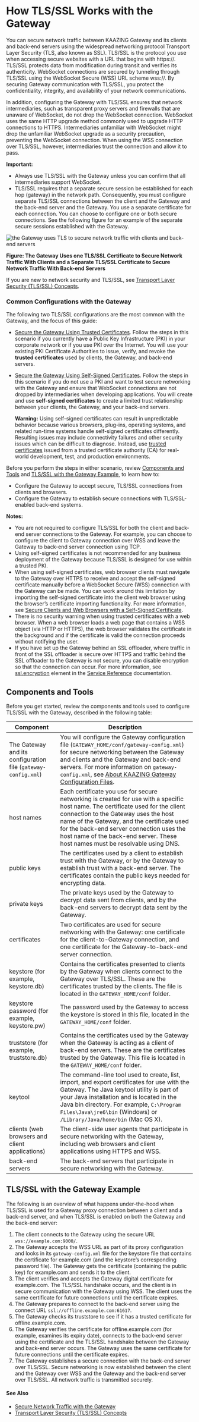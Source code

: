 How TLS/SSL Works with the Gateway
===========================================================

You can secure network traffic between KAAZING Gateway and its clients and back-end servers using the widespread networking protocol Transport Layer Security (TLS, also known as SSL). TLS/SSL is the protocol you use when accessing secure websites with a URL that begins with https://. TLS/SSL protects data from modification during transit and verifies its authenticity. WebSocket connections are secured by tunneling through TLS/SSL using the WebSocket Secure (WSS) URL scheme wss://. By securing Gateway communication with TLS/SSL, you protect the confidentiality, integrity, and availability of your network communications.

In addition, configuring the Gateway with TLS/SSL ensures that network intermediaries, such as transparent proxy servers and firewalls that are unaware of WebSocket, do not drop the WebSocket connection. WebSocket uses the same HTTP upgrade method commonly used to upgrade HTTP connections to HTTPS. Intermediaries unfamiliar with WebSocket might drop the unfamiliar WebSocket upgrade as a security precaution, preventing the WebSocket connection. When using the WSS connection over TLS/SSL, however, intermediaries trust the connection and allow it to pass.

**Important:**
-   Always use TLS/SSL with the Gateway unless you can confirm that all intermediaries support WebSocket.
-   TLS/SSL requires that a separate secure session be established for each hop (gateway) in the network path. Consequently, you must configure separate TLS/SSL connections between the client and the Gateway and the back-end server and the Gateway. You use a separate certificate for each connection. You can choose to configure one or both secure connections. See the following figure for an example of the separate secure sessions established with the Gateway.

![the Gateway uses TLS to secure network traffic with clients and back-end servers](../images/f-TLS-client-gateway-server.jpg)

**Figure: The Gateway Uses one TLS/SSL Certificate to Secure Network Traffic With Clients and a Separate TLS/SSL Certificate to Secure Network Traffic With Back-end Servers**

If you are new to network security and TLS/SSL, see [Transport Layer Security (TLS/SSL) Concepts](c_tls.md).

### Common Configurations with the Gateway

The following two TLS/SSL configurations are the most common with the Gateway, and the focus of this guide:

-   [Secure the Gateway Using Trusted Certificates](p_tls_trusted.md). Follow the steps in this scenario if you currently have a Public Key Infrastructure (PKI) in your corporate network or if you use PKI over the Internet. You will use your existing PKI Certificate Authorities to issue, verify, and revoke the **trusted certificates** used by clients, the Gateway, and back-end servers.
-   [Secure the Gateway Using Self-Signed Certificates](p_tls_selfsigned.md). Follow the steps in this scenario if you do not use a PKI and want to test secure networking with the Gateway and ensure that WebSocket connections are not dropped by intermediaries when developing applications. You will create and use **self-signed certificates** to create a limited trust relationship between your clients, the Gateway, and your back-end servers.

    **Warning:** Using self-signed certificates can result in unpredictable behavior because various browsers, plug-ins, operating systems, and related run-time systems handle self-signed certificates differently. Resulting issues may include connectivity failures and other security issues which can be difficult to diagnose. Instead, use [trusted certificates](p_tls_trusted.md) issued from a trusted certificate authority (CA) for real-world development, test, and production environments.

Before you perform the steps in either scenario, review [Components and Tools](#components-and-tools) and [TLS/SSL with the Gateway Example](#tlsssl-with-the-gateway-example), to learn how to:

-   Configure the Gateway to accept secure, TLS/SSL connections from clients and browsers.
-   Configure the Gateway to establish secure connections with TLS/SSL-enabled back-end systems.

**Notes:**
-   You are not required to configure TLS/SSL for both the client and back-end server connections to the Gateway. For example, you can choose to configure the client to Gateway connection over WSS and leave the Gateway to back-end server connection using TCP.
-   Using self-signed certificates is not recommended for any business deployment of the Gateway because TLS/SSL is designed for use within a trusted PKI.
-   When using self-signed certificates, web browser clients must navigate to the Gateway over HTTPS to receive and accept the self-signed certificate manually before a WebSocket Secure (WSS) connection with the Gateway can be made. You can work around this limitation by importing the self-signed certificate into the client web browser using the browser’s certificate importing functionality. For more information, see [Secure Clients and Web Browsers with a Self-Signed Certificate](p_tls_clientapp.md).
-   There is no security warning when using trusted certificates with a web browser. When a web browser loads a web page that contains a WSS object (via HTTP or HTTPS), the web browser validates the certificate in the background and if the certificate is valid the connection proceeds without notifying the user.
-   If you have set up the Gateway behind an SSL offloader, where traffic in front of the SSL offloader is secure over HTTPS and traffic behind the SSL offloader to the Gateway is not secure, you can disable encryption so that the connection can occur. For more information, see [ssl.encryption](../admin-reference/r_configure_gateway_service.md#sslencrypt) element in the [Service Reference](../admin-reference/r_configure_gateway_service.md) documentation.

Components and Tools
-------------------------------------------------

Before you get started, review the components and tools used to configure TLS/SSL with the Gateway, described in the following table:

| **Component**                                                                    | **Description**                                                                                                                                                                                                                                                                                                                                              |
|----------------------------------------------------------------------------------|--------------------------------------------------------------------------------------------------------------------------------------------------------------------------------------------------------------------------------------------------------------------------------------------------------------------------------------------------------------|
| The Gateway and its configuration file (`gateway-config.xml`)             | You will configure the Gateway configuration file (`GATEWAY_HOME/conf/gateway-config.xml`) for secure networking between the Gateway and clients and the Gateway and back-end servers. For more information on `gateway-config.xml`, see [About KAAZING Gateway Configuration Files](../admin-reference/c_configure_gateway_concepts.md#about-kaazing-gateway-configuration-files). |
| host names                                          | Each certificate you use for secure networking is created for use with a specific host name. The certificate used for the client connection to the Gateway uses the host name of the Gateway, and the certificate used for the back-end server connection uses the host name of the back-end server. These host names must be resolvable using DNS.    |
| public keys                                        | The certificates used by a client to establish trust with the Gateway, or by the Gateway to establish trust with a back-end server. The certificates contain the public keys needed for encrypting data.                                                                                                                                               |
| private keys                                      | The private keys used by the Gateway to decrypt data sent from clients, and by the back-end servers to decrypt data sent by the Gateway.                                                                                                                                                                                                               |
| certificates                                      | Two certificates are used for secure networking with the Gateway: one certificate for the client-to-Gateway connection, and one certificate for the Gateway-to-back-end server connection.                                                                                                                                                             |
| keystore (for example, keystore.db)                   | Contains the certificates presented to clients by the Gateway when clients connect to the Gateway over TLS/SSL. These are the certificates trusted by the clients. The file is located in the `GATEWAY_HOME/conf` folder.                                                                                                                              |
| keystore password (for example, keystore.pw) | The password used by the Gateway to access the keystore is stored in this file, located in the `GATEWAY_HOME/conf` folder.                                                                                                                                                                                                                                |
| truststore (for example, truststore.db)             | Contains the certificates used by the Gateway when the Gateway is acting as a client of back-end servers. These are the certificates trusted by the Gateway. This file is located in the `GATEWAY_HOME/conf` folder.                                                                                                                                |
| keytool                                                | The command-line tool used to create, list, import, and export certificates for use with the Gateway. The Java keytool utility is part of your Java installation and is located in the Java bin directory. For example, `C:\Program Files\Java\jre6\bin` (Windows) or `/Library/Java/home/bin` (Mac OS X).                                                |
| clients (web browsers and client applications)                                   | The client-side user agents that participate in secure networking with the Gateway, including web browsers and client applications using HTTPS and WSS.                                                                                                                                                                                                   |
| back-end servers                                                                 | The back-end servers that participate in secure networking with the Gateway.                                                                                                                                                                                                                                                                              |

TLS/SSL with the Gateway Example
---------------------------------------------------------------

The following is an overview of what happens under-the-hood when TLS/SSL is used for a Gateway proxy connection between a client and a back-end server, and when TLS/SSL is enabled on both the Gateway and the back-end server:

1.  The client connects to the Gateway using the secure URL `wss://example.com:9000/`.
2.  The Gateway accepts the WSS URL as part of its proxy configuration and looks in its `gateway-config.xml` file for the keystore file that contains the certificate for example.com (and the keystore’s corresponding password file). The Gateway gets the certificate (containing the public key) for example.com and sends it to the client.
3.  The client verifies and accepts the Gateway digital certificate for example.com. The TLS/SSL handshake occurs, and the client is in secure communication with the Gateway using WSS. The client uses the same certificate for future connections until the certificate expires.
4.  The Gateway prepares to connect to the back-end server using the connect URL `ssl://offline.example.com:61617`.
5.  The Gateway checks its truststore to see if it has a trusted certificate for offline.example.com.
6.  The Gateway verifies the certificate for offline.example.com (for example, examines its expiry date), connects to the back-end server using the certificate and the TLS/SSL handshake between the Gateway and back-end server occurs. The Gateway uses the same certificate for future connections until the certificate expires.
7.  The Gateway establishes a secure connection with the back-end server over TLS/SSL. Secure networking is now established between the client and the Gateway over WSS and the Gateway and the back-end server over TLS/SSL. All network traffic is transmitted securely.

#### See Also

-   [Secure Network Traffic with the Gateway](o_tls.md)
-   [Transport Layer Security (TLS/SSL) Concepts](c_tls.md)
